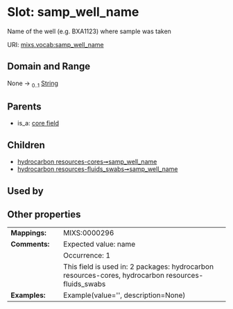 
# Slot: samp_well_name


Name of the well (e.g. BXA1123) where sample was taken

URI: [mixs.vocab:samp_well_name](https://w3id.org/mixs/vocab/samp_well_name)


## Domain and Range

None &#8594;  <sub>0..1</sub> [String](types/String.md)

## Parents

 *  is_a: [core field](core_field.md)

## Children

 *  [hydrocarbon resources-cores➞samp_well_name](hydrocarbon_resources_cores_samp_well_name.md)
 *  [hydrocarbon resources-fluids_swabs➞samp_well_name](hydrocarbon_resources_fluids_swabs_samp_well_name.md)

## Used by


## Other properties

|  |  |  |
| --- | --- | --- |
| **Mappings:** | | MIXS:0000296 |
| **Comments:** | | Expected value: name |
|  | | Occurrence: 1 |
|  | | This field is used in: 2 packages: hydrocarbon resources-cores, hydrocarbon resources-fluids_swabs |
| **Examples:** | | Example(value='', description=None) |

